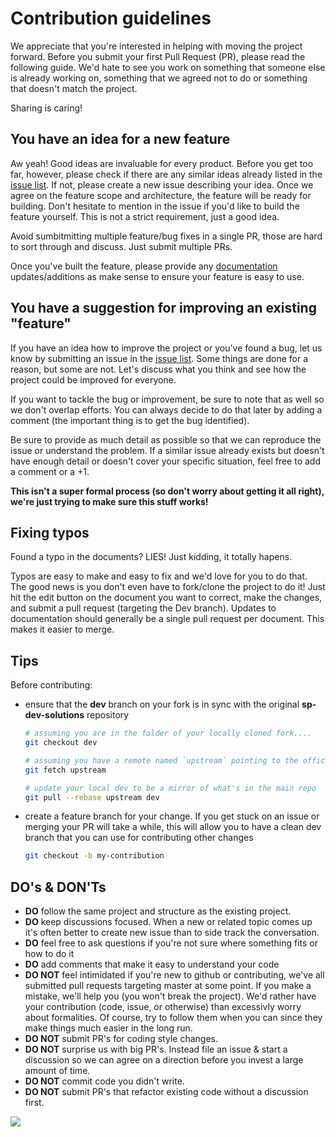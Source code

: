 # Contribution guidelines

We appreciate that you're interested in helping with moving the project forward. Before you submit your first Pull Request (PR), please read the following guide. We'd hate to see you work on something that someone else is already working on, something that we agreed not to do or something that doesn't match the project.

Sharing is caring!

## You have an idea for a new feature

Aw yeah! Good ideas are invaluable for every product. Before you get too far, however, please check if there are any similar ideas already listed in the [issue list](https://github.com/SharePoint/sp-dev-solutions/issues). If not, please create a new issue describing your idea. Once we agree on the feature scope and architecture, the feature will be ready for building. Don't hesitate to mention in the issue if you'd like to build the feature yourself. This is not a strict requirement, just a good idea.

Avoid sumbitmitting multiple feature/bug fixes in a single PR, those are hard to sort through and discuss. Just submit multiple PRs.

Once you've built the feature, please provide any [documentation](../documentation/docs/index.md) updates/additions as make sense to ensure your feature is easy to use.

## You have a suggestion for improving an existing "feature"

If you have an idea how to improve the project or you've found a bug, let us know by submitting an issue in the [issue list](https://github.com/SharePoint/sp-dev-solutions/issues). Some things are done for a reason, but some are not. Let's discuss what you think and see how the project could be improved for everyone.

If you want to tackle the bug or improvement, be sure to note that as well so we don't overlap efforts. You can always decide to do that later by adding a comment (the important thing is to get the bug identified).

Be sure to provide as much detail as possible so that we can reproduce the issue or understand the problem. If a similar issue already exists but doesn't have enough detail or doesn't cover your specific situation, feel free to add a comment or a +1.

**This isn't a super formal process (so don't worry about getting it all right), we're just trying to make sure this stuff works!**

## Fixing typos

Found a typo in the documents? LIES! Just kidding, it totally hapens.

Typos are easy to make and easy to fix and we'd love for you to do that. The good news is you don't even have to fork/clone the project to do it! Just hit the edit button on the document you want to correct, make the changes, and submit a pull request (targeting the Dev branch). Updates to documentation should generally be a single pull request per document. This makes it easier to merge.

## Tips

Before contributing:

- ensure that the **dev** branch on your fork is in sync with the original **sp-dev-solutions** repository
    ```sh
    # assuming you are in the folder of your locally cloned fork....
    git checkout dev

    # assuming you have a remote named `upstream` pointing to the official **sp-dev-solutions** repo
    git fetch upstream

    # update your local dev to be a mirror of what's in the main repo
    git pull --rebase upstream dev
    ```

- create a feature branch for your change. If you get stuck on an issue or merging your PR will take a while, this will allow you to have a clean dev branch that you can use for contributing other changes
    ```sh
    git checkout -b my-contribution
    ```

## DO's & DON'Ts

- **DO** follow the same project and structure as the existing project.
- **DO** keep discussions focused. When a new or related topic comes up it's often better to create new issue than to side track the conversation.
- **DO** feel free to ask questions if you're not sure where something fits or how to do it
- **DO** add comments that make it easy to understand your code
- **DO NOT** feel intimidated if you're new to github or contributing, we've all submitted pull requests targeting master at some point. If you make a mistake, we'll help you (you won't break the project). We'd rather have your contribution (code, issue, or otherwise) than excessivly worry about formalities. Of course, try to follow them when you can since they make things much easier in the long run.
- **DO NOT** submit PR's for coding style changes.
- **DO NOT** surprise us with big PR's. Instead file an issue & start a discussion so we can agree on a direction before you invest a large amount of time.
- **DO NOT** commit code you didn't write.
- **DO NOT** submit PR's that refactor existing code without a discussion first.

<img src="https://telemetry.sharepointpnp.com/sp-dev-solutions/solutions/ColumnFormatter/guides/Contributing" />